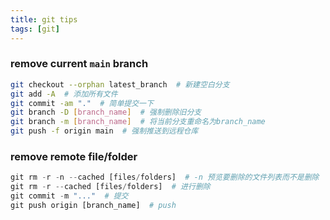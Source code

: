 ```yaml
---
title: git tips
tags: [git]
---
```


### remove current `main` branch

```bash
git checkout --orphan latest_branch  # 新建空白分支
git add -A  # 添加所有文件
git commit -am "."  # 简单提交一下
git branch -D [branch_name]  # 强制删除旧分支
git branch -m [branch_name]  # 将当前分支重命名为branch_name
git push -f origin main  # 强制推送到远程仓库
```


### remove remote file/folder

```python
git rm -r -n --cached [files/folders]  # -n 预览要删除的文件列表而不是删除
git rm -r --cached [files/folders]  # 进行删除
git commit -m "..."  # 提交
git push origin [branch_name]  # push
```






